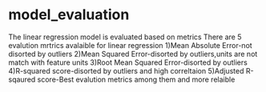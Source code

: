 # model_evaluation
The linear regression model is evaluated based on metrics
There are 5 evalution mrtrics avalaible for linear regression
1)Mean Absolute Error-not disorted by outliers
2)Mean Squared Error-disorted by outliers,units are not match with feature units
3)Root Mean Squared Error-disorted by outliers
4)R-squared score-disorted by outliers and high correltaion
5)Adjusted R-sqaured score-Best evalution metrics among them and more relaible
